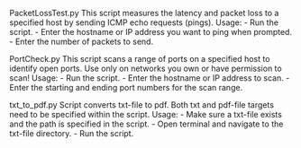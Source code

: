 PacketLossTest.py
This script measures the latency and packet loss to a specified host by sending ICMP echo requests (pings).
Usage:
	- Run the script.
	- Enter the hostname or IP address you want to ping when prompted.
	- Enter the number of packets to send.

 PortCheck.py
 This script scans a range of ports on a specified host to identify open ports.
 Use only on networks you own or have permission to scan!
 Usage:
	- Run the script.
	- Enter the hostname or IP address to scan.
	- Enter the starting and ending port numbers for the scan range.

 txt_to_pdf.py
 Script converts txt-file to pdf. Both txt and pdf-file targets need to be specified within the script.
 Usage:
 	- Make sure a txt-file exists and the path is specified in the script.
  	- Open terminal and navigate to the txt-file directory.
   	- Run the script.
